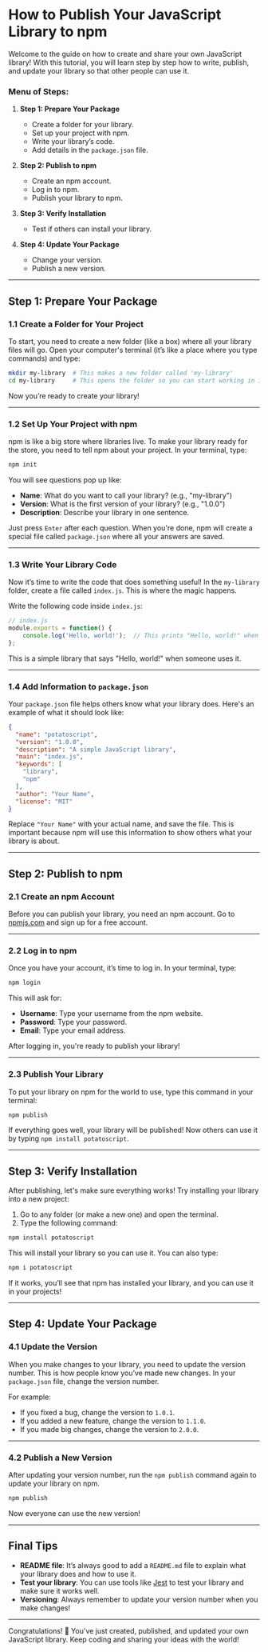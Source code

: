 # How to Publish Your JavaScript Library to npm

Welcome to the guide on how to create and share your own JavaScript library! With this tutorial, you will learn step by step how to write, publish, and update your library so that other people can use it.

### Menu of Steps:
1. **Step 1: Prepare Your Package**  
    - Create a folder for your library.
    - Set up your project with npm.
    - Write your library’s code.
    - Add details in the `package.json` file.

2. **Step 2: Publish to npm**  
    - Create an npm account.
    - Log in to npm.
    - Publish your library to npm.

3. **Step 3: Verify Installation**  
    - Test if others can install your library.

4. **Step 4: Update Your Package**  
    - Change your version.
    - Publish a new version.

---

## Step 1: Prepare Your Package

### 1.1 Create a Folder for Your Project
To start, you need to create a new folder (like a box) where all your library files will go. Open your computer's terminal (it’s like a place where you type commands) and type:

```sh
mkdir my-library  # This makes a new folder called 'my-library'
cd my-library     # This opens the folder so you can start working in it
```

Now you’re ready to create your library!

---

### 1.2 Set Up Your Project with npm
npm is like a big store where libraries live. To make your library ready for the store, you need to tell npm about your project. In your terminal, type:

```sh
npm init
```

You will see questions pop up like:
- **Name**: What do you want to call your library? (e.g., "my-library")
- **Version**: What is the first version of your library? (e.g., "1.0.0")
- **Description**: Describe your library in one sentence.

Just press `Enter` after each question. When you're done, npm will create a special file called `package.json` where all your answers are saved.

---

### 1.3 Write Your Library Code
Now it’s time to write the code that does something useful! In the `my-library` folder, create a file called `index.js`. This is where the magic happens.

Write the following code inside `index.js`:

```js
// index.js
module.exports = function() {
    console.log('Hello, world!');  // This prints "Hello, world!" when used
};
```

This is a simple library that says "Hello, world!" when someone uses it.

---

### 1.4 Add Information to `package.json`
Your `package.json` file helps others know what your library does. Here's an example of what it should look like:

```json
{
  "name": "potatoscript",
  "version": "1.0.0",
  "description": "A simple JavaScript library",
  "main": "index.js",
  "keywords": [
    "library",
    "npm"
  ],
  "author": "Your Name",
  "license": "MIT"
}
```

Replace `"Your Name"` with your actual name, and save the file. This is important because npm will use this information to show others what your library is about.

---

## Step 2: Publish to npm

### 2.1 Create an npm Account
Before you can publish your library, you need an npm account. Go to [npmjs.com](https://www.npmjs.com/signup) and sign up for a free account.

---

### 2.2 Log in to npm
Once you have your account, it’s time to log in. In your terminal, type:

```sh
npm login
```

This will ask for:
- **Username**: Type your username from the npm website.
- **Password**: Type your password.
- **Email**: Type your email address.

After logging in, you're ready to publish your library!

---

### 2.3 Publish Your Library
To put your library on npm for the world to use, type this command in your terminal:

```sh
npm publish
```

If everything goes well, your library will be published! Now others can use it by typing `npm install potatoscript`.

---

## Step 3: Verify Installation

After publishing, let's make sure everything works! Try installing your library into a new project:

1. Go to any folder (or make a new one) and open the terminal.
2. Type the following command:

```sh
npm install potatoscript
```

This will install your library so you can use it. You can also type:

```sh
npm i potatoscript
```

If it works, you’ll see that npm has installed your library, and you can use it in your projects!

---

## Step 4: Update Your Package

### 4.1 Update the Version
When you make changes to your library, you need to update the version number. This is how people know you’ve made new changes. In your `package.json` file, change the version number.

For example:
- If you fixed a bug, change the version to `1.0.1`.
- If you added a new feature, change the version to `1.1.0`.
- If you made big changes, change the version to `2.0.0`.

---

### 4.2 Publish a New Version
After updating your version number, run the `npm publish` command again to update your library on npm.

```sh
npm publish
```

Now everyone can use the new version!

---

## Final Tips

- **README file**: It’s always good to add a `README.md` file to explain what your library does and how to use it.
- **Test your library**: You can use tools like [Jest](https://jestjs.io/) to test your library and make sure it works well.
- **Versioning**: Always remember to update your version number when you make changes!

---

Congratulations! 🎉 You've just created, published, and updated your own JavaScript library. Keep coding and sharing your ideas with the world!
